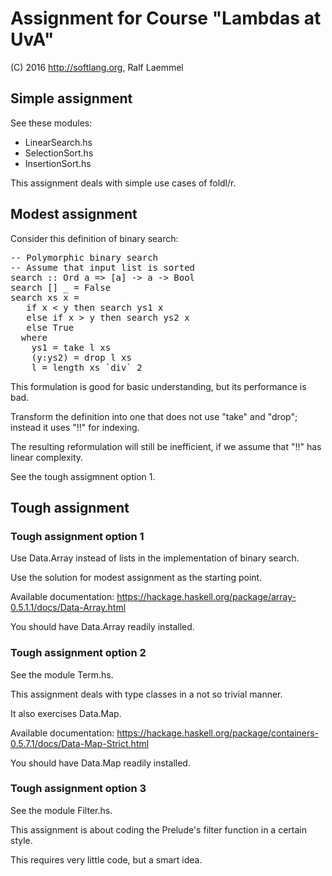 # Assignment for Course "Lambdas at UvA"

(C) 2016 http://softlang.org, Ralf Laemmel

## Simple assignment

See these modules:
* LinearSearch.hs
* SelectionSort.hs
* InsertionSort.hs

This assignment deals with simple use cases of foldl/r.

## Modest assignment

Consider this definition of binary search:

<pre>
-- Polymorphic binary search
-- Assume that input list is sorted
search :: Ord a => [a] -> a -> Bool
search [] _ = False
search xs x =
   if x < y then search ys1 x
   else if x > y then search ys2 x
   else True
  where
    ys1 = take l xs
    (y:ys2) = drop l xs
    l = length xs `div` 2
</pre>

This formulation is good for basic understanding, but its performance is bad.

Transform the definition into one that does not use "take" and "drop"; instead it uses "!!" for indexing.

The resulting reformulation will still be inefficient, if we assume that "!!" has linear complexity.

See the tough assigmnent option 1.

## Tough assignment

### Tough assignment option 1

Use Data.Array instead of lists in the implementation of binary search.

Use the solution for modest assignment as the starting point.

Available documentation:
https://hackage.haskell.org/package/array-0.5.1.1/docs/Data-Array.html

You should have Data.Array readily installed.

### Tough assignment option 2

See the module Term.hs.

This assignment deals with type classes in a not so trivial manner.

It also exercises Data.Map.

Available documentation:
https://hackage.haskell.org/package/containers-0.5.7.1/docs/Data-Map-Strict.html

You should have Data.Map readily installed.

### Tough assignment option 3

See the module Filter.hs.

This assignment is about coding the Prelude's filter function in a certain style.

This requires very little code, but a smart idea.
